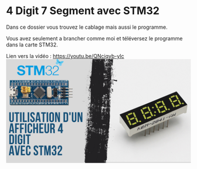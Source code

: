 # 4 Digit 7 Segment avec STM32
Dans ce dossier vous trouvez le cablage mais aussi le programme.

Vous avez seulement a brancher comme moi et téléversez le programme dans la carte STM32.

Lien vers la vidéo : https://youtu.be/QNciqyb-yIc
![alt text](https://github.com/electrocodeur/4digit_stm32/blob/main/mini_stm(1).png?raw=true)
